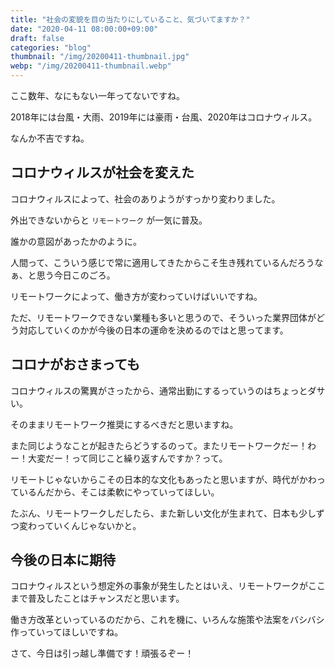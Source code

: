 ```yaml
---
title: "社会の変貌を目の当たりにしていること、気づいてますか？"
date: "2020-04-11 08:00:00+09:00"
draft: false
categories: "blog"
thumbnail: "/img/20200411-thumbnail.jpg"
webp: "/img/20200411-thumbnail.webp"
---
```


ここ数年、なにもない一年ってないですね。

2018年には台風・大雨、2019年には豪雨・台風、2020年はコロナウィルス。

なんか不吉ですね。

## コロナウィルスが社会を変えた

コロナウィルスによって、社会のありようがすっかり変わりました。

外出できないからと `リモートワーク` が一気に普及。

誰かの意図があったかのように。

人間って、こういう感じで常に適用してきたからこそ生き残れているんだろうなぁ、と思う今日このごろ。

リモートワークによって、働き方が変わっていけばいいですね。

ただ、リモートワークできない業種も多いと思うので、そういった業界団体がどう対応していくのかが今後の日本の運命を決めるのではと思ってます。

## コロナがおさまっても

コロナウィルスの驚異がさったから、通常出勤にするっていうのはちょっとダサい。

そのままリモートワーク推奨にするべきだと思いますね。

また同じようなことが起きたらどうするのって。またリモートワークだー！わー！大変だー！って同じこと繰り返すんですか？って。

リモートじゃないからこその日本的な文化もあったと思いますが、時代がかわっているんだから、そこは柔軟にやっていってほしい。

たぶん、リモートワークしだしたら、また新しい文化が生まれて、日本も少しずつ変わっていくんじゃないかと。

## 今後の日本に期待

コロナウィルスという想定外の事象が発生したとはいえ、リモートワークがここまで普及したことはチャンスだと思います。

働き方改革といっているのだから、これを機に、いろんな施策や法案をバシバシ作っていってほしいですね。

さて、今日は引っ越し準備です！頑張るぞー！